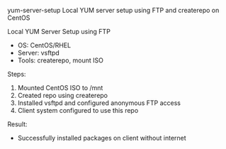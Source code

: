 yum-server-setup
Local YUM server setup using FTP and createrepo on CentOS

Local YUM Server Setup using FTP

- OS: CentOS/RHEL
- Server: vsftpd
- Tools: createrepo, mount ISO

Steps:
1. Mounted CentOS ISO to /mnt
2. Created repo using createrepo
3. Installed vsftpd and configured anonymous FTP access
4. Client system configured to use this repo

Result:
- Successfully installed packages on client without internet

